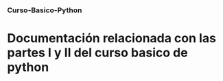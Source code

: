 ### Curso-Basico-Python

# Documentación relacionada con las partes I y II del curso basico de python
